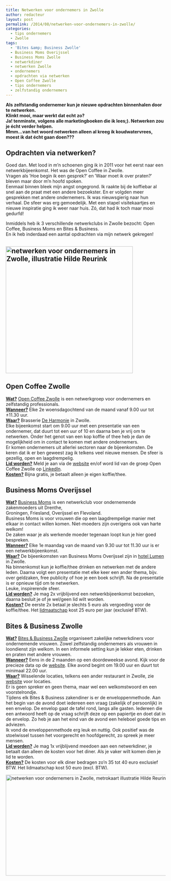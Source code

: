 ```yaml
---
title: Netwerken voor ondernemers in Zwolle
author: redacteur
layout: post
permalink: /2014/08/netwerken-voor-ondernemers-in-zwolle/
categories:
  - tips ondernemers
  - Zwolle
tags:
  - 'Bites &amp; Business Zwolle'
  - Business Moms Overijssel
  - Business Moms Zwolle
  - netwerkdiner
  - netwerken Zwolle
  - ondernemers
  - opdrachten via netwerken
  - Open Coffee Zwolle
  - tips ondernemers
  - zelfstandig ondernemers
---
```

**Als zelfstandig ondernemer kun je nieuwe opdrachten binnenhalen door te netwerken.**  
**Klinkt mooi, maar werkt dat echt zo?**  
**Ja! tenminste, volgens alle marketingboeken die ik lees;). Netwerken zou je écht verder helpen.**  
**Mmm…van het woord netwerken alleen al kreeg ik koudwatervrees, moest ik dat écht gaan doen???**

## Opdrachten via netwerken?

Goed dan. Met lood in m’n schoenen ging ik in 2011 voor het eerst naar een netwerkbijeenkomst. Het was de Open Coffee in Zwolle.  
Vragen als ′Hoe begin ik een gesprek?′ en ′Waar moet ik over praten?′ bleven maar door m’n hoofd spoken.  
Eenmaal binnen bleek mijn angst ongegrond. Ik raakte bij de koffiebar al snel aan de praat met een andere bezoekster. En er volgden meer gesprekken met andere ondernemers. Ik was nieuwsgierig naar hun verhaal. De sfeer was erg gemoedelijk. Met een stapel visitekaartjes en nieuwe inspiratie ging ik weer naar huis. Zó, dat had ik toch maar mooi gedurfd!

Inmiddels heb ik 3 verschillende netwerkclubs in Zwolle bezocht: Open Coffee, Business Moms en Bites & Business.  
En ik heb inderdaad een aantal opdrachten via mijn netwerk gekregen!

## <img class="aligncenter wp-image-6932 size-full" title="netwerken voor ondernemers in Zwolle, illustratie Hilde Reurink" src="/wordpress/wp-content/uploads/2014/08/netwerken.jpg" alt="netwerken voor ondernemers in Zwolle, illustratie Hilde Reurink" width="400" height="400" />

## Open Coffee Zwolle

<span style="text-decoration: underline;"><strong>Wat?</strong></span> <a title="website Open Coffee Zwolle" href="http://www.opencoffeezwolle.nl/" target="_blank">Open Coffee Zwolle</a> is een netwerkgroep voor ondernemers en zelfstandig professionals.  
<span style="text-decoration: underline;"><strong>Wanneer?</strong></span> Elke 2e woensdagochtend van de maand vanaf 9.00 uur tot ±11.30 uur.  
<span style="text-decoration: underline;"><strong>Waar?</strong></span> Brasserie <a title="adres de Harmonie Zwolle" href="http://harmoniezwolle.nl/contact-en-route" target="_blank">De Harmonie</a> in Zwolle.  
Elke bijeenkomst start om 9.00 uur met een presentatie van een ondernemer, dat duurt tot een uur of 10 en daarna ben je vrij om te netwerken. Onder het genot van een kop koffie of thee heb je dan de mogelijkheid om in contact te komen met andere ondernemers.  
Er komen ondernemers uit allerlei sectoren naar de bijeenkomsten. De keren dat ik er ben geweest zag ik telkens veel nieuwe mensen. De sfeer is gezellig, open en laagdrempelig.  
<span style="text-decoration: underline;"><strong>Lid worden?</strong></span> Meld je aan via de <a title="info lid worden Open Coffee Zwolle" href="http://www.opencoffeezwolle.nl/lid-worden/" target="_blank">website</a> en/of word lid van de groep Open Coffee Zwolle op <a title="groep Open Coffee Zwolle op LinkedIn" href="http://www.linkedin.com/groups/Open-Coffee-Zwolle-1848638?gid=1848638" target="_blank">LinkedIn</a>.  
<span style="text-decoration: underline;"><strong>Kosten?</strong></span> Bijna gratis, je betaalt alleen je eigen koffie/thee.

## Business Moms Overijssel

<span style="text-decoration: underline;"><strong>Wat?</strong></span> <a title="website Business Moms Overijssel" href="http://www.businessmoms.nl/agenda-overijssel" target="_blank">Business Moms</a> is een netwerkclub voor ondernemende zakenmoeders uit Drenthe,  
Groningen, Friesland, Overijssel en Flevoland.  
Business Moms is voor vrouwen die op een laagdrempelige manier met elkaar in contact willen komen. Niet-moeders zijn overigens ook van harte welkom!  
De zaken waar je als werkende moeder tegenaan loopt kun je hier goed bespreken.  
<span style="text-decoration: underline;"><strong>Wanneer?</strong></span> Elke 1e maandag van de maand van 9.30 uur tot 11.30 uur is er een netwerkbijeenkomst.  
<span style="text-decoration: underline;"><strong>Waar?</strong></span> De bijeenkomsten van Business Moms Overijssel zijn in <a title="website hotel Lumen Zwolle" href="http://www.hotellumen.nl/" target="_blank">hotel Lumen</a> in Zwolle.  
Na binnenkomst kun je koffie/thee drinken en netwerken met de andere leden. Daarna volgt een presentatie met elke keer een ander thema, bijv. over geldzaken, free publicity of hoe je een boek schrijft. Na de presentatie is er opnieuw tijd om te netwerken.  
Leuke, inspirerende sfeer.  
<span style="text-decoration: underline;"><strong>Lid worden?</strong></span> Je mag 2x vrijblijvend een netwerkbijeenkomst bezoeken, daarna besluit je of je wel/geen lid wilt worden.  
<span style="text-decoration: underline;"><strong>Kosten?</strong></span> De eerste 2x betaal je slechts 5 euro als vergoeding voor de koffie/thee. Het <a title="aanmeldformulier Business Moms" href="http://www.businessmoms.nl/aanmeldformulier" target="_blank">lidmaatschap</a> kost 25 euro per jaar (exclusief BTW).

## Bites & Business Zwolle

<span style="text-decoration: underline;"><strong>Wat?</strong></span> <a title="website Bites & Business Zwolle" href="http://www.bitesenbusiness.nl/locaties/zwolle" target="_blank">Bites & Business Zwolle</a> organiseert zakelijke netwerkdiners voor ondernemende vrouwen. Zowel zelfstandig ondernemers als vrouwen in loondienst zijn welkom. In een informele setting kun je lekker eten, drinken en praten met andere vrouwen.  
<span style="text-decoration: underline;"><strong>Wanneer?</strong></span> Eens in de 2 maanden op een doordeweekse avond. Kijk voor de precieze data op de <a title="website Bites & Business Zwolle" href="http://www.bitesenbusiness.nl/locaties/zwolle" target="_blank">website</a>. Elke avond begint om 19.00 uur en duurt tot minimaal 22.00 uur.  
<span style="text-decoration: underline;"><strong>Waar?</strong></span> Wisselende locaties, telkens een ander restaurant in Zwolle, zie <a title="website Bites & Business Zwolle" href="http://www.bitesenbusiness.nl/locaties/zwolle" target="_blank">website</a> voor locaties.  
Er is geen spreker en geen thema, maar wel een welkomstwoord en een voorstelrondje.  
Tijdens elk Bites & Business zakendiner is er de enveloppenmethode. Aan het begin van de avond doet iedereen een vraag (zakelijk of persoonlijk) in een envelop. De envelop gaat de tafel rond, langs alle gasten. Iedereen die een antwoord heeft op de vraag schrijft deze op een papiertje en doet dat in de envelop. Zo heb je aan het eind van de avond een heleboel goede tips en adviezen.  
Ik vond de enveloppenmethode erg leuk en nuttig. Ook positief was de stoelwissel tussen het voorgerecht en hoofdgerecht, zo spreek je meer mensen.  
<span style="text-decoration: underline;"><strong>Lid worden?</strong></span> Je mag 1x vrijblijvend meedoen aan een netwerkdiner, je betaalt dan alleen de kosten voor het diner. Als je vaker wilt komen dien je lid te worden.  
<span style="text-decoration: underline;"><strong>Kosten?</strong></span> De kosten voor elk diner bedragen zo’n 35 tot 40 euro exclusief BTW. Het lidmaatschap kost 50 euro (excl. BTW).

<img class="aligncenter wp-image-6937 size-full" title="netwerken voor ondernemers in Zwolle, metrokaart illustratie Hilde Reurink" src="/wordpress/wp-content/uploads/2014/08/metrokaart_netwerken.jpg" alt="netwerken voor ondernemers in Zwolle, metrokaart illustratie Hilde Reurink" width="550" height="318" />
